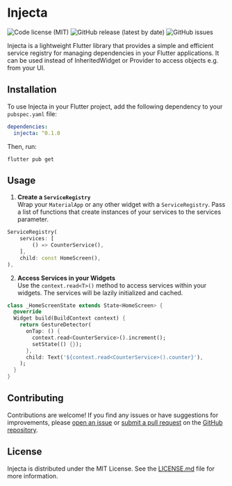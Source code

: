 # Injecta

![Code license (MIT)](https://img.shields.io/github/license/kalucky0/injecta)
![GitHub release (latest by date)](https://img.shields.io/github/v/release/kalucky0/injecta)
![GitHub issues](https://img.shields.io/github/issues/kalucky0/injecta)

Injecta is a lightweight Flutter library that provides a simple and efficient service registry for managing dependencies in your Flutter applications. It can be used instead of InheritedWidget or Provider to access objects e.g. from your UI.

## Installation

To use Injecta in your Flutter project, add the following dependency to your `pubspec.yaml` file:

```yaml
dependencies:
  injecta: ^0.1.0
```

Then, run: 

```
flutter pub get
```

## Usage

1. **Create a `ServiceRegistry`**
\
Wrap your `MaterialApp` or any other widget with a `ServiceRegistry`. Pass a list of functions that create instances of your services to the services parameter.

```dart
ServiceRegistry(
    services: [
        () => CounterService(),
    ],
    child: const HomeScreen(),
),
```

2. **Access Services in your Widgets**
\
Use the `context.read<T>()` method to access services within your widgets. The services will be lazily initialized and cached.

```dart
class _HomeScreenState extends State<HomeScreen> {
  @override
  Widget build(BuildContext context) {
    return GestureDetector(
      onTap: () {
        context.read<CounterService>().increment();
        setState(() {});
      },
      child: Text('${context.read<CounterService>().counter}'),
    );
  }
}
```

## Contributing

Contributions are welcome! If you find any issues or have suggestions for improvements, please [open an issue](https://github.com/kalucky0/injecta/issues) or [submit a pull request](https://github.com/kalucky0/injecta/pulls) on the [GitHub repository](https://github.com/kalucky0/injecta).

## License

Injecta is distributed under the MIT License. See the [LICENSE.md](https://github.com/kalucky0/injecta/blob/master/LICENSE.md) file for more information.